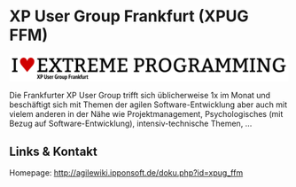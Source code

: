 # XP User Group Frankfurt (XPUG FFM)
![XP User Group Frankfurt](./xpugffm.logo.png)

Die Frankfurter XP User Group trifft sich üblicherweise 1x im Monat und beschäftigt sich mit Themen der
agilen Software-Entwicklung aber auch mit vielem anderen in der Nähe wie Projektmanagement, Psychologisches (mit
Bezug auf Software-Entwicklung), intensiv-technische Themen, ...


## Links &amp; Kontakt

Homepage: <http://agilewiki.ipponsoft.de/doku.php?id=xpug_ffm>











